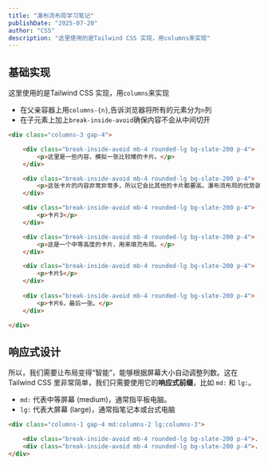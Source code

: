 ```yaml
---
title: "瀑布流布局学习笔记"
publishDate: "2025-07-20"
author: "CSS"
description: "这里使用的是Tailwind CSS 实现，用columns来实现"
---
```


## 基础实现
这里使用的是Tailwind CSS 实现，用`columns`来实现

* 在父亲容器上用`columns-{n}`,告诉浏览器将所有的元素分为`n`列
* 在子元素上加上`break-inside-avoid`确保内容不会从中间切开

```html
<div class="columns-3 gap-4">

    <div class="break-inside-avoid mb-4 rounded-lg bg-slate-200 p-4">
        <p>这里是一些内容，模拟一张比较矮的卡片。</p>
    </div>

    <div class="break-inside-avoid mb-4 rounded-lg bg-slate-200 p-4">
        <p>这张卡片的内容非常非常多，所以它会比其他的卡片都要高。瀑布流布局的优势就是能很好地处理这种高度不一的情况，让布局看起来依然很和谐。</p>
    </div>

    <div class="break-inside-avoid mb-4 rounded-lg bg-slate-200 p-4">
        <p>卡片3</p>
    </div>

    <div class="break-inside-avoid mb-4 rounded-lg bg-slate-200 p-4">
        <p>这是一个中等高度的卡片，用来填充布局。</p>
    </div>

    <div class="break-inside-avoid mb-4 rounded-lg bg-slate-200 p-4">
        <p>卡片5</p>
    </div>
    
    <div class="break-inside-avoid mb-4 rounded-lg bg-slate-200 p-4">
        <p>卡片6，最后一张。</p>
    </div>

</div>
```



## 响应式设计


所以，我们需要让布局变得“智能”，能够根据屏幕大小自动调整列数。这在 Tailwind CSS 里非常简单，我们只需要使用它的**响应式前缀**，比如 `md:` 和 `lg:`。

- `md:` 代表中等屏幕 (medium)，通常指平板电脑。    
- `lg:` 代表大屏幕 (large)，通常指笔记本或台式电脑


```html
<div class="columns-1 gap-4 md:columns-2 lg:columns-3">

    <div class="break-inside-avoid mb-4 rounded-lg bg-slate-200 p-4">...</div>
    <div class="break-inside-avoid mb-4 rounded-lg bg-slate-200 p-4">...</div>
</div>
```
